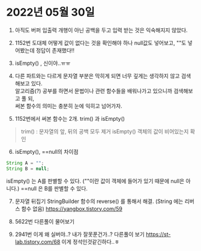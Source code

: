 # 2022년 05월 30일

1. 아직도 버퍼 입출력 개행이 아닌 공백을 두고 입력 받는 것은 익숙해지지 않았다.

2. 1152번 도대체 어떻게 값이 없다는 것을 확인해야 하나 null값도 넣어보고, ""도 넣어봤는데
정답이 존재했다!!

3. isEmpty() , 신이야..ㅠㅠ

4. 다른 파트와는 다르게 문자열 부분은 막히게 되면 너무 깊게는 생각하지 않고 검색해보고 있다.   
알고리즘(?) 공부를 하면서 문법이나 관련 함수들을 배워나가고 있으니까 검색해보고 풀 되,   
써본 함수의 의미는 충분히 눈에 익히고 넘어가자.

5. 1152번에서 써본 함수는 2개. trim() 과 isEmpty()   
>trim() : 문자열의 앞, 뒤의 공백 모두 제거
>isEmpty() 객체의 값이 비어있는지 확인

6. isEmpty(), ==null의 차이점
```java
String A = "";
String B = null;
```
isEmpty() 는 A를 판별할 수 있다. (""이란 값이 객체에 들어가 있기 때문에 null은 아니다.)
==null 은 B를 판별할 수 있다.

7. 문자열 뒤집기
StringBuilder 함수의 reverse() 를 통해서 해결. (String 에는 리버스 함수 없음)
<https://yangbox.tistory.com/59>

8. 5622번 다른풀이 물어보기

9. 2941번 이게 왜 실버야..? 내가 잘못푼건가..? 다른풀이 보기
<https://st-lab.tistory.com/68>
이게 정석인것같긴하다..ㅎ


